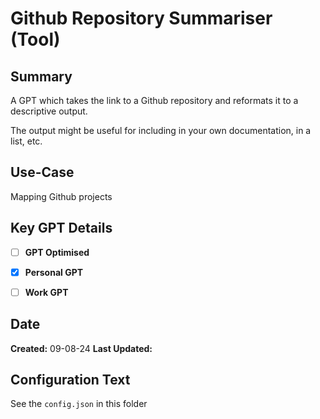 # Github Repository Summariser (Tool)

## Summary

A GPT which takes the link to a Github repository and reformats it to a descriptive output. 

The output might be useful for including in your own documentation, in a list, etc. 

## Use-Case

Mapping Github projects

## Key GPT Details

- [ ] **GPT Optimised**  
- [x] **Personal GPT**  
- [ ] **Work GPT**

 
## Date


**Created:**   09-08-24
**Last Updated:** 

## Configuration Text

See the `config.json` in this folder